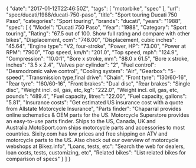 {
    "date": "2017-01-12T22:46:50Z",
    "tags": [
        "motorbike",
        "spec"
    ],
    "url": "spec\/ducati\/1988\/ducati-750-paso",
    "title": "Sport touring Ducati 750 Paso",
    "categories": "Sport touring",
    "brands": "ducati",
    "years": "1988",
    "spec": [
        {
            "Model": "Ducati 750 Paso",
            "Year": "1988",
            "Category": "Sport touring",
            "Rating": "67.5 out of 100. Show full rating and compare with other bikes",
            "Displacement, ccm": "748.00",
            "Displacement, cubic inches": "45.64",
            "Engine type": "V2, four-stroke",
            "Power, HP": "73.00",
            "Power at RPM": "7900",
            "Top speed, km\/h": "201.0",
            "Top speed, mph": "124.9",
            "Compression": "10.0:1",
            "Bore x stroke, mm": "88.0 x 61.5",
            "Bore x stroke, inches": "3.5 x 2.4",
            "Valves per cylinder": "2",
            "Fuel control": "Desmodromic valve control",
            "Cooling system": "Air",
            "Gearbox": "5-speed",
            "Transmission type,final drive": "Chain",
            "Front tyre": "130\/60-16",
            "Rear tyre": "160\/60-16",
            "Front brakes": "Dual disc",
            "Rear brakes": "Single disc",
            "Weight incl. oil, gas, etc, kg": "222.0",
            "Weight incl. oil, gas, etc, pounds": "489.4",
            "Fuel capacity, litres": "22.00",
            "Fuel capacity, gallons": "5.81",
            "Insurance costs": "Get estimated US insurance cost with a quote from Allstate Motorcycle Insurance",
            "Parts finder": "Chaparral provides online schematics & OEM parts for the US.   Motorcycle Superstore provides an easy-to-use parts finder. Ships to the US, Canada, UK and Australia.MotoSport.com ships motorcycle parts and accessories to most countries.    Sixity.com has low prices and free shipping on ATV and motorcycle parts to the US. Also check out our overview of motorcycle webshops at Bikez.info",
            "Loans, tests, etc": "Search the web for dealers, loan costs, tests, customizing, etc",
            "Related bikes": "List related bikes for comparison of specs"
        }
    ]
}